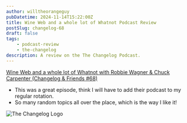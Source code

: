 ```yaml
---
author: willtheorangeguy
pubDatetime: 2024-11-14T15:22:00Z
title: Wine Web and a whole lot of Whatnot Podcast Review
postSlug: changelog-68
draft: false
tags:
    - podcast-review
    - the-changelog
description: A review on the The Changelog Podcast.
---
```


[Wine Web and a whole lot of Whatnot with Robbie Wagner & Chuck Carpenter (Changelog & Friends #68)](https://changelog.com/friends/68)

- This was a great episode, think I will have to add their podcast to my regular rotation.
- So many random topics all over the place, which is the way I like it!

![The Changelog Logo](https://is1-ssl.mzstatic.com/image/thumb/Podcasts123/v4/b5/b1/43/b5b14333-7cbe-123d-c444-0204e5d08102/mza_311421542997449775.png/300x300bb.webp)
